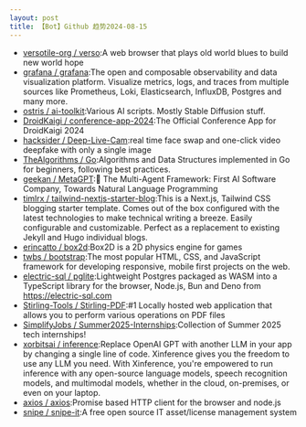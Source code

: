 ```yaml
---
layout: post
title: 【Bot】Github 趋势2024-08-15
---
```


* [versotile-org / verso](https://github.com/versotile-org/verso):A web browser that plays old world blues to build new world hope
* [grafana / grafana](https://github.com/grafana/grafana):The open and composable observability and data visualization platform. Visualize metrics, logs, and traces from multiple sources like Prometheus, Loki, Elasticsearch, InfluxDB, Postgres and many more.
* [ostris / ai-toolkit](https://github.com/ostris/ai-toolkit):Various AI scripts. Mostly Stable Diffusion stuff.
* [DroidKaigi / conference-app-2024](https://github.com/DroidKaigi/conference-app-2024):The Official Conference App for DroidKaigi 2024
* [hacksider / Deep-Live-Cam](https://github.com/hacksider/Deep-Live-Cam):real time face swap and one-click video deepfake with only a single image
* [TheAlgorithms / Go](https://github.com/TheAlgorithms/Go):Algorithms and Data Structures implemented in Go for beginners, following best practices.
* [geekan / MetaGPT](https://github.com/geekan/MetaGPT):🌟 The Multi-Agent Framework: First AI Software Company, Towards Natural Language Programming
* [timlrx / tailwind-nextjs-starter-blog](https://github.com/timlrx/tailwind-nextjs-starter-blog):This is a Next.js, Tailwind CSS blogging starter template. Comes out of the box configured with the latest technologies to make technical writing a breeze. Easily configurable and customizable. Perfect as a replacement to existing Jekyll and Hugo individual blogs.
* [erincatto / box2d](https://github.com/erincatto/box2d):Box2D is a 2D physics engine for games
* [twbs / bootstrap](https://github.com/twbs/bootstrap):The most popular HTML, CSS, and JavaScript framework for developing responsive, mobile first projects on the web.
* [electric-sql / pglite](https://github.com/electric-sql/pglite):Lightweight Postgres packaged as WASM into a TypeScript library for the browser, Node.js, Bun and Deno from https://electric-sql.com
* [Stirling-Tools / Stirling-PDF](https://github.com/Stirling-Tools/Stirling-PDF):#1 Locally hosted web application that allows you to perform various operations on PDF files
* [SimplifyJobs / Summer2025-Internships](https://github.com/SimplifyJobs/Summer2025-Internships):Collection of Summer 2025 tech internships!
* [xorbitsai / inference](https://github.com/xorbitsai/inference):Replace OpenAI GPT with another LLM in your app by changing a single line of code. Xinference gives you the freedom to use any LLM you need. With Xinference, you're empowered to run inference with any open-source language models, speech recognition models, and multimodal models, whether in the cloud, on-premises, or even on your laptop.
* [axios / axios](https://github.com/axios/axios):Promise based HTTP client for the browser and node.js
* [snipe / snipe-it](https://github.com/snipe/snipe-it):A free open source IT asset/license management system
